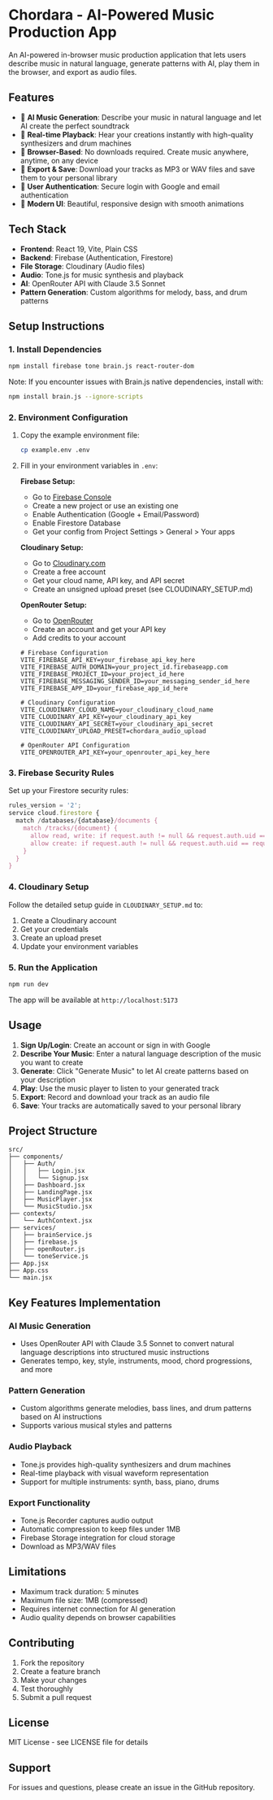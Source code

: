# Chordara - AI-Powered Music Production App

An AI-powered in-browser music production application that lets users describe music in natural language, generate patterns with AI, play them in the browser, and export as audio files.

## Features

- 🎵 **AI Music Generation**: Describe your music in natural language and let AI create the perfect soundtrack
- 🎹 **Real-time Playback**: Hear your creations instantly with high-quality synthesizers and drum machines
- 📱 **Browser-Based**: No downloads required. Create music anywhere, anytime, on any device
- 💾 **Export & Save**: Download your tracks as MP3 or WAV files and save them to your personal library
- 🔐 **User Authentication**: Secure login with Google and email authentication
- 🎨 **Modern UI**: Beautiful, responsive design with smooth animations

## Tech Stack

- **Frontend**: React 19, Vite, Plain CSS
- **Backend**: Firebase (Authentication, Firestore)
- **File Storage**: Cloudinary (Audio files)
- **Audio**: Tone.js for music synthesis and playback
- **AI**: OpenRouter API with Claude 3.5 Sonnet
- **Pattern Generation**: Custom algorithms for melody, bass, and drum patterns

## Setup Instructions

### 1. Install Dependencies

```bash
npm install firebase tone brain.js react-router-dom
```

Note: If you encounter issues with Brain.js native dependencies, install with:
```bash
npm install brain.js --ignore-scripts
```

### 2. Environment Configuration

1. Copy the example environment file:
   ```bash
   cp example.env .env
   ```

2. Fill in your environment variables in `.env`:

   **Firebase Setup:**
   - Go to [Firebase Console](https://console.firebase.google.com/)
   - Create a new project or use an existing one
   - Enable Authentication (Google + Email/Password)
   - Enable Firestore Database
   - Get your config from Project Settings > General > Your apps

   **Cloudinary Setup:**
   - Go to [Cloudinary.com](https://cloudinary.com)
   - Create a free account
   - Get your cloud name, API key, and API secret
   - Create an unsigned upload preset (see CLOUDINARY_SETUP.md)

   **OpenRouter Setup:**
   - Go to [OpenRouter](https://openrouter.ai/)
   - Create an account and get your API key
   - Add credits to your account

   ```env
   # Firebase Configuration
   VITE_FIREBASE_API_KEY=your_firebase_api_key_here
   VITE_FIREBASE_AUTH_DOMAIN=your_project_id.firebaseapp.com
   VITE_FIREBASE_PROJECT_ID=your_project_id_here
   VITE_FIREBASE_MESSAGING_SENDER_ID=your_messaging_sender_id_here
   VITE_FIREBASE_APP_ID=your_firebase_app_id_here

   # Cloudinary Configuration
   VITE_CLOUDINARY_CLOUD_NAME=your_cloudinary_cloud_name
   VITE_CLOUDINARY_API_KEY=your_cloudinary_api_key
   VITE_CLOUDINARY_API_SECRET=your_cloudinary_api_secret
   VITE_CLOUDINARY_UPLOAD_PRESET=chordara_audio_upload

   # OpenRouter API Configuration
   VITE_OPENROUTER_API_KEY=your_openrouter_api_key_here
   ```

### 3. Firebase Security Rules

Set up your Firestore security rules:

```javascript
rules_version = '2';
service cloud.firestore {
  match /databases/{database}/documents {
    match /tracks/{document} {
      allow read, write: if request.auth != null && request.auth.uid == resource.data.userId;
      allow create: if request.auth != null && request.auth.uid == request.resource.data.userId;
    }
  }
}
```

### 4. Cloudinary Setup

Follow the detailed setup guide in `CLOUDINARY_SETUP.md` to:
1. Create a Cloudinary account
2. Get your credentials
3. Create an upload preset
4. Update your environment variables

### 5. Run the Application

```bash
npm run dev
```

The app will be available at `http://localhost:5173`

## Usage

1. **Sign Up/Login**: Create an account or sign in with Google
2. **Describe Your Music**: Enter a natural language description of the music you want to create
3. **Generate**: Click "Generate Music" to let AI create patterns based on your description
4. **Play**: Use the music player to listen to your generated track
5. **Export**: Record and download your track as an audio file
6. **Save**: Your tracks are automatically saved to your personal library

## Project Structure

```
src/
├── components/
│   ├── Auth/
│   │   ├── Login.jsx
│   │   └── Signup.jsx
│   ├── Dashboard.jsx
│   ├── LandingPage.jsx
│   ├── MusicPlayer.jsx
│   └── MusicStudio.jsx
├── contexts/
│   └── AuthContext.jsx
├── services/
│   ├── brainService.js
│   ├── firebase.js
│   ├── openRouter.js
│   └── toneService.js
├── App.jsx
├── App.css
└── main.jsx
```

## Key Features Implementation

### AI Music Generation
- Uses OpenRouter API with Claude 3.5 Sonnet to convert natural language descriptions into structured music instructions
- Generates tempo, key, style, instruments, mood, chord progressions, and more

### Pattern Generation
- Custom algorithms generate melodies, bass lines, and drum patterns based on AI instructions
- Supports various musical styles and patterns

### Audio Playback
- Tone.js provides high-quality synthesizers and drum machines
- Real-time playback with visual waveform representation
- Support for multiple instruments: synth, bass, piano, drums

### Export Functionality
- Tone.js Recorder captures audio output
- Automatic compression to keep files under 1MB
- Firebase Storage integration for cloud storage
- Download as MP3/WAV files

## Limitations

- Maximum track duration: 5 minutes
- Maximum file size: 1MB (compressed)
- Requires internet connection for AI generation
- Audio quality depends on browser capabilities

## Contributing

1. Fork the repository
2. Create a feature branch
3. Make your changes
4. Test thoroughly
5. Submit a pull request

## License

MIT License - see LICENSE file for details

## Support

For issues and questions, please create an issue in the GitHub repository.